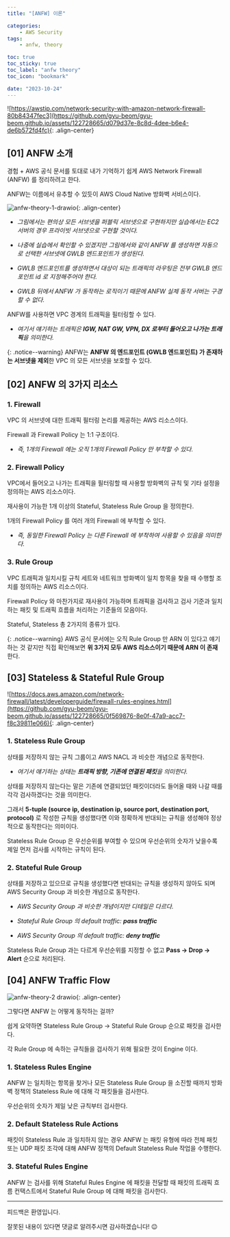 ```yaml
---
title: "[ANFW] 이론"

categories:
    - AWS Security
tags:
    - anfw, theory

toc: true
toc_sticky: true
toc_label: "anfw theory"
toc_icon: "bookmark"

date: "2023-10-24"
---
```


![https://awstip.com/network-security-with-amazon-network-firewall-80b84347fec3](https://github.com/gyu-beom/gyu-beom.github.io/assets/122728665/d079d37e-8c8d-4dee-b6e4-de6b572fd4fc){: .align-center}

## [01] ANFW 소개

경험 + AWS 공식 문서를 토대로 내가 기억하기 쉽게 AWS Network Firewall (ANFW) 를 정리하려고 한다.

ANFW는 이름에서 유추할 수 있듯이 AWS Cloud Native 방화벽 서비스이다.

![anfw-theory-1-drawio](https://github.com/gyu-beom/gyu-beom.github.io/assets/122728665/6a14e12b-fdcf-47a8-902c-05df766e8a72){: .align-center}

- *그림에서는 편의상 모든 서브넷을 퍼블릭 서브넷으로 구현하지만 실습에서는 EC2 서버의 경우 프라이빗 서브넷으로 구현할 것이다.*

- *나중에 실습에서 확인할 수 있겠지만 그림에서와 같이 ANFW 를 생성하면 자동으로 선택한 서브넷에 GWLB 엔드포인트가 생성된다.*

- *GWLB 엔드포인트를 생성하면서 대상이 되는 트래픽의 라우팅은 전부 GWLB 엔드포인트 id 로 지정해주어야 한다.*

- *GWLB 뒤에서 ANFW 가 동작하는 로직이기 때문에 ANFW 실제 동작 서버는 구경할 수 없다.*

ANFW를 사용하면 VPC 경계의 트래픽을 필터링할 수 있다.

- *여기서 얘기하는 트래픽은 **IGW, NAT GW, VPN, DX 로부터 들어오고 나가는 트래픽**을 의미한다.*

{: .notice--warning}
ANFW는 **ANFW 의 엔드포인트 (GWLB 엔드포인트) 가 존재하는 서브넷을 제외**한 VPC 의 모든 서브넷을 보호할 수 있다.

## [02] ANFW 의 3가지 리소스

### 1. Firewall

VPC 의 서브넷에 대한 트래픽 필터링 논리를 제공하는 AWS 리소스이다.

Firewall 과 Firewall Policy 는 1:1 구조이다.

- *즉, 1개의 Firewall 에는 오직 1개의 Firewall Policy 만 부착할 수 있다.*

### 2. Firewall Policy

VPC에서 들어오고 나가는 트래픽을 필터링할 때 사용할 방화벽의 규칙 및 기타 설정을 정의하는 AWS 리소스이다.

재사용이 가능한 1개 이상의 Stateful, Stateless Rule Group 을 정의한다.

1개의 Firewall Policy 를 여러 개의 Firewall 에 부착할 수 있다.

- *즉, 동일한 Firewall Policy 는 다른 Firewall 에 부착하여 사용할 수 있음을 의미한다.*

### 3. Rule Group

VPC 트래픽과 일치시킬 규칙 세트와 네트워크 방화벽이 일치 항목을 찾을 때 수행할 조치를 정의하는 AWS 리소스이다.

Firewall Policy 와 마찬가지로 재사용이 가능하며 트래픽을 검사하고 검사 기준과 일치하는 패킷 및 트래픽 흐름을 처리하는 기준들의 모음이다.

Stateful, Stateless 총 2가지의 종류가 있다.

{: .notice--warning}
AWS 공식 문서에는 오직 Rule Group 만 ARN 이 있다고 얘기하는 것 같지만 직접 확인해보면 **위 3가지 모두 AWS 리소스이기 때문에 ARN 이 존재**한다.

## [03] Stateless & Stateful Rule Group

![https://docs.aws.amazon.com/network-firewall/latest/developerguide/firewall-rules-engines.html](https://github.com/gyu-beom/gyu-beom.github.io/assets/122728665/0f569876-8e0f-47a9-acc7-f8c39811e066){: .align-center}

### 1. Stateless Rule Group

상태를 저장하지 않는 규칙 그룹이고 AWS NACL 과 비슷한 개념으로 동작한다.

- *여기서 얘기하는 상태는 **트래픽 방향, 기존에 연결된 패킷**을 의미한다.*

상태를 저장하지 않는다는 말은 기존에 연결되었던 패킷이더라도 들어올 때와 나갈 때를 각각 검사하겠다는 것을 의미한다.

그래서 **5-tuple (source ip, destination ip, source port, destination port, protocol)** 로 작성한 규칙을 생성했다면 이와 정확하게 반대되는 규칙을 생성해야 정상적으로 동작한다는 의미이다.

Stateless Rule Group 은 우선순위를 부여할 수 있으며 우선순위의 숫자가 낮을수록 제일 먼저 검사를 시작하는 규칙이 된다.

### 2. Stateful Rule Group

상태를 저장하고 있으므로 규칙을 생성했다면 반대되는 규칙을 생성하지 않아도 되며 AWS Security Group 과 비슷한 개념으로 동작한다.

- *AWS Security Group 과 비슷한 개념이지만 디테일은 다르다.*

- *Stateful Rule Group 의 default traffic: **pass traffic***

- *AWS Security Group 의 default traffic: **deny traffic***

Stateless Rule Group 과는 다르게 우선순위를 지정할 수 없고 **Pass -> Drop -> Alert** 순으로 처리된다.

## [04] ANFW Traffic Flow

![anfw-theory-2 drawio](https://github.com/gyu-beom/gyu-beom.github.io/assets/122728665/a5e03adb-f6d5-4840-aca2-836bb77ea9be){: .align-center}

그렇다면 ANFW 는 어떻게 동작하는 걸까?

쉽게 요약하면 Stateless Rule Group -> Stateful Rule Group 순으로 패킷을 검사한다.

각 Rule Group 에 속하는 규칙들을 검사하기 위해 필요한 것이 Engine 이다.

### 1. Stateless Rules Engine

ANFW 는 일치하는 항목을 찾거나 모든 Stateless Rule Group 을 소진할 때까지 방화벽 정책의 Stateless Rule 에 대해 각 패킷들을 검사한다.

우선순위의 숫자가 제일 낮은 규칙부터 검사한다.

### 2. Default Stateless Rule Actions

패킷이 Stateless Rule 과 일치하지 않는 경우 ANFW 는 패킷 유형에 따라 전체 패킷 또는 UDP 패킷 조각에 대해 ANFW 정책의 Default Stateless Rule 작업을 수행한다.

### 3. Stateful Rules Engine

ANFW 는 검사를 위해 Stateful Rules Engine 에 패킷을 전달할 때 패킷의 트래픽 흐름 컨택스트에서 Stateful Rule Group 에 대해 패킷을 검사한다.

---

피드백은 환영입니다.

잘못된 내용이 있다면 댓글로 알려주시면 감사하겠습니다! 😉